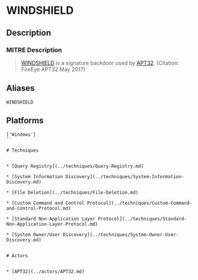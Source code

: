 
# WINDSHIELD

## Description

### MITRE Description

> [WINDSHIELD](https://attack.mitre.org/software/S0155) is a signature backdoor used by [APT32](https://attack.mitre.org/groups/G0050). (Citation: FireEye APT32 May 2017)

## Aliases

```
WINDSHIELD
```

## Platforms

```
['Windows']
``

# Techniques


* [Query Registry](../techniques/Query-Registry.md)

* [System Information Discovery](../techniques/System-Information-Discovery.md)
    
* [File Deletion](../techniques/File-Deletion.md)
    
* [Custom Command and Control Protocol](../techniques/Custom-Command-and-Control-Protocol.md)
    
* [Standard Non-Application Layer Protocol](../techniques/Standard-Non-Application-Layer-Protocol.md)
    
* [System Owner/User Discovery](../techniques/System-Owner-User-Discovery.md)
    

# Actors


* [APT32](../actors/APT32.md)


